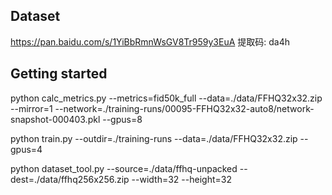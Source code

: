 ## Dataset
https://pan.baidu.com/s/1YiBbRmnWsGV8Tr959y3EuA  提取码: da4h 
## Getting started
python calc_metrics.py --metrics=fid50k_full --data=./data/FFHQ32x32.zip --mirror=1 --network=./training-runs/00095-FFHQ32x32-auto8/network-snapshot-000403.pkl --gpus=8

python train.py --outdir=./training-runs --data=./data/FFHQ32x32.zip --gpus=4

python dataset_tool.py --source=./data/ffhq-unpacked --dest=./data/ffhq256x256.zip --width=32 --height=32

